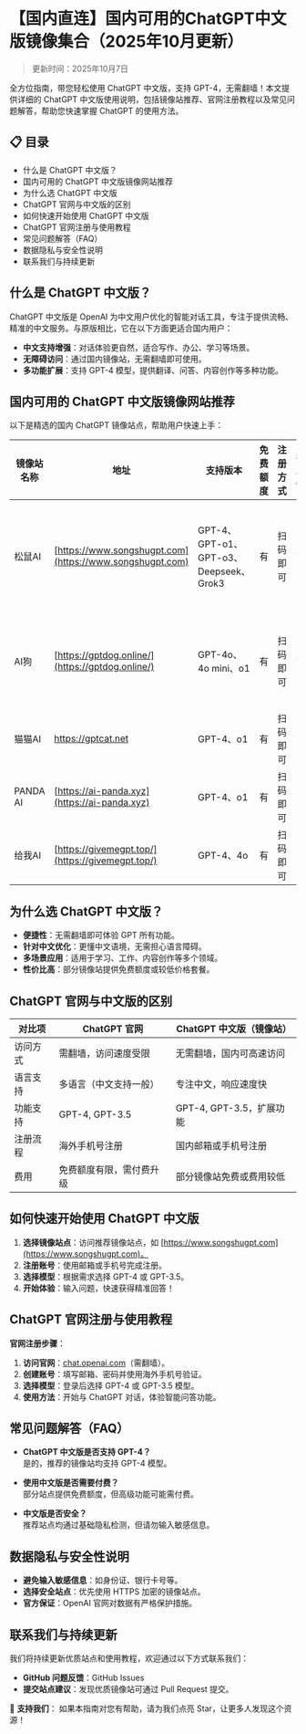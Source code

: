 # 【国内直连】国内可用的ChatGPT中文版镜像集合（2025年10月更新）

> 更新时间：2025年10月7日

全方位指南，带您轻松使用 ChatGPT 中文版，支持 GPT-4，无需翻墙！本文提供详细的 ChatGPT 中文版使用说明，包括镜像站推荐、官网注册教程以及常见问题解答，帮助您快速掌握 ChatGPT 的使用方法。

## 📋 目录

- 什么是 ChatGPT 中文版？
- 国内可用的 ChatGPT 中文版镜像网站推荐
- 为什么选 ChatGPT 中文版
- ChatGPT 官网与中文版的区别
- 如何快速开始使用 ChatGPT 中文版
- ChatGPT 官网注册与使用教程
- 常见问题解答（FAQ）
- 数据隐私与安全性说明
- 联系我们与持续更新

## 什么是 ChatGPT 中文版？

ChatGPT 中文版是 OpenAI 为中文用户优化的智能对话工具，专注于提供流畅、精准的中文服务。与原版相比，它在以下方面更适合国内用户：

- **中文支持增强**：对话体验更自然，适合写作、办公、学习等场景。
- **无障碍访问**：通过国内镜像站，无需翻墙即可使用。
- **多功能扩展**：支持 GPT-4 模型，提供翻译、问答、内容创作等多种功能。

## 国内可用的 ChatGPT 中文版镜像网站推荐

以下是精选的国内 ChatGPT 镜像站点，帮助用户快速上手：

| 镜像站名称   | 地址                   | 支持版本      | 免费额度 | 注册方式   | 稳定性 | 功能亮点                                    |
|--------------|------------------------|---------------|----------|------------|--------|---------------------------------------------|
| 松鼠AI       | [https://www.songshugpt.com](https://www.songshugpt.com)        | GPT-4、GPT-o1、GPT-o3、Deepseek、Grok3 | 有       | 扫码即可   | 高     | 支持 GPT、AI绘画、AI助手、AI插件、AI PPT等 |
| AI狗       | [https://gptdog.online/](https://gptdog.online/)          | GPT-4o、4o mini、o1 | 有    | 扫码即可   | 高     | 支持多模型，AI写作、AI编程、AI工作~        |
| 猫猫AI    | [https://gptcat.net ](https://gptcat.net )             | GPT-4、o1     | 有       | 扫码即可   | 高     | 稳定快速，各种AI工具~                       |
| PANDA AI       | [https://ai-panda.xyz](https://ai-panda.xyz)      | GPT-4、o1     | 有       | 扫码即可   | 高     | AI使用指南                                  |
| 给我AI     | [https://givemegpt.top/](https://givemegpt.top/)     | GPT-4、4o     | 有       | 扫码即可   | 中     | 界面简洁，易于使用                          |

## 为什么选 ChatGPT 中文版？

- **便捷性**：无需翻墙即可体验 GPT 所有功能。
- **针对中文优化**：更懂中文语境，无需担心语言障碍。
- **多场景应用**：适用于学习、工作、内容创作等多个领域。
- **性价比高**：部分镜像站提供免费额度或较低价格套餐。

## ChatGPT 官网与中文版的区别

| 对比项            | ChatGPT 官网          | ChatGPT 中文版（镜像站）                    |
|-------------------|-----------------------|-------------------------------------------|
| 访问方式          | 需翻墙，访问速度受限  | 无需翻墙，国内可高速访问                  |
| 语言支持          | 多语言（中文支持一般）| 专注中文，响应速度快                       |
| 功能支持          | GPT-4, GPT-3.5        | GPT-4, GPT-3.5，扩展功能                  |
| 注册流程          | 海外手机号注册        | 国内邮箱或手机号注册                      |
| 费用              | 免费额度有限，需付费升级 | 部分镜像站免费或费用较低                  |

## 如何快速开始使用 ChatGPT 中文版

1. **选择镜像站点**：访问推荐镜像站点，如 [https://www.songshugpt.com](https://www.songshugpt.com)。
2. **注册账号**：使用邮箱或手机号完成注册。
3. **选择模型**：根据需求选择 GPT-4 或 GPT-3.5。
4. **开始体验**：输入问题，快速获得精准回答！

## ChatGPT 官网注册与使用教程

**官网注册步骤**：

1. **访问官网**：[chat.openai.com](chat.openai.com)（需翻墙）。
2. **创建账号**：填写邮箱、密码并使用海外手机号验证。
3. **选择模型**：登录后选择 GPT-4 或 GPT-3.5 模型。
4. **使用方法**：开始与 ChatGPT 对话，体验智能问答功能。

## 常见问题解答（FAQ）

- **ChatGPT 中文版是否支持 GPT-4？**  
  是的，推荐的镜像站均支持 GPT-4 模型。

- **使用中文版是否需要付费？**  
  部分站点提供免费额度，但高级功能可能需付费。

- **中文版是否安全？**  
  推荐站点均通过基础隐私检测，但请勿输入敏感信息。

## 数据隐私与安全性说明

- **避免输入敏感信息**：如身份证、银行卡号等。
- **选择安全站点**：优先使用 HTTPS 加密的镜像站点。
- **官方保证**：OpenAI 官网对数据有严格保护措施。

## 联系我们与持续更新

我们将持续更新优质站点和使用教程，欢迎通过以下方式联系我们：

- **GitHub 问题反馈**：GitHub Issues
- **提交站点建议**：发现优质镜像站可通过 Pull Request 提交。

🌟 **支持我们**：
如果本指南对您有帮助，请为我们点亮 Star，让更多人发现这个资源！
